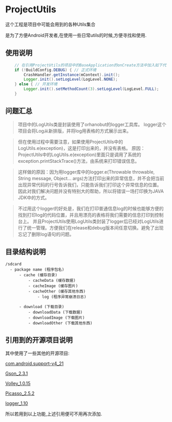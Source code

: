 # ProjectUtils

这个工程是项目中可能会用到的各种Utils集合

是为了方便Android开发者,在使用一些日常utils的时候,方便寻找和使用.

## 使用说明
```java
    // 在引用ProjectUtils的项目中的BaseApplication的onCreate方法中加入如下代码
    if (!BuildConfig.DEBUG) { // 正式环境
        CrashHandler.getInstance(mContext).init();
        Logger.init().setLogLevel(LogLevel.NONE);
    } else { // 开发环境
        Logger.init().setMethodCount(3).setLogLevel(LogLevel.FULL);
    }

```

## 问题汇总

>    项目中的LogUtils类是封装使用了orhanobut的logger工具库。
>    logger这个项目会将Log从新排版，并将log用表格的方式展示出来。

>    但在使用过程中需要注意，如果使用ProjectUtils中的LogUtils.e(exception)，这是打印出来的，并没有表格。
>    原因：ProjectUtils中的LogUtils.e(exception)里面只是调用了系统的exception.printStackTrace()方法，由系统来打印错误信息。

>    这样做的原因：因为用logger库中的logger.e(Throwable throwable, String message, Object... args)方法打印出来的异常信息，并不会把当前出现异常代码的行号告诉我们，只能告诉我们打印这个异常信息的位置。
>    因此对我们解决问题并没有特别大的帮助，所以将错误一场打印换为JAVA JDK中的方式。

>    不过用这个logger的好处是，我们在打印普通信息log的时候也能够方便的找到打印log的代码位置，并且用漂亮的表格将我们需要的信息打印到控制台上。
>    并且ProjectUtils使用LogUtils类封装了logger后已经对LogUtils进行了统一管理。方便我们在release和debug版本间任意切换。避免了出现忘记了删除log语句的问题。

## 目录结构说明
```
/sdcard
  - package name (程序包名)
      - cache (缓存目录)
          - cacheData (缓存数据)
          - cacheImage (缓存图片)
          - cacheOther (缓存其他东西)
              - log (程序异常崩溃日志)

      - download (下载目录)
          - downloadData (下载数据)
          - downloadImage (下载图片)
          - downloadOther (下载其他东西)
```

## 引用到的开源项目说明

其中使用了一些其他的开源项目:

[com.android.support-v4_21](https://developer.android.com/tools/support-library/features.html "com.android.support:support-v4:21.0.0")

[Gson_2.3.1](https://code.google.com/p/google-gson/ "com.google.code.gson:gson:2.3.1")

[Volley_1.0.15](https://developer.android.com/training/volley/index.html "com.mcxiaoke.volley:library:1.0.15")

[Picasso_2.5.2](http://square.github.io/picasso/ "com.squareup.picasso:picasso:2.5.2")

[logger_1.10](https://github.com/orhanobut/logger "com.orhanobut:logger:1.10")

所以若用到以上功能,上述引用便可不用再次添加.
